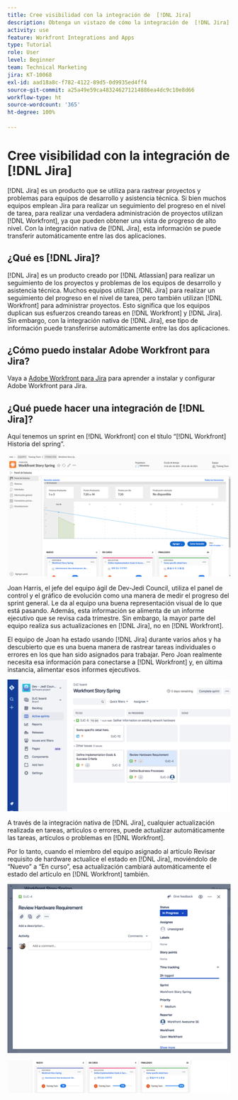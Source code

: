 ```yaml
---
title: Cree visibilidad con la integración de  [!DNL Jira]
description: Obtenga un vistazo de cómo la integración de  [!DNL Jira]  puede crear visibilidad sobre lo que está haciendo su equipo.
activity: use
feature: Workfront Integrations and Apps
type: Tutorial
role: User
level: Beginner
team: Technical Marketing
jira: KT-10068
exl-id: aad18a8c-f782-4122-89d5-0d9935ed4ff4
source-git-commit: a25a49e59ca483246271214886ea4dc9c10e8d66
workflow-type: ht
source-wordcount: '365'
ht-degree: 100%

---
```


# Cree visibilidad con la integración de [!DNL Jira]

[!DNL Jira] es un producto que se utiliza para rastrear proyectos y problemas para equipos de desarrollo y asistencia técnica. Si bien muchos equipos emplean Jira para realizar un seguimiento del progreso en el nivel de tarea, para realizar una verdadera administración de proyectos utilizan [!DNL Workfront], ya que pueden obtener una vista de progreso de alto nivel. Con la integración nativa de [!DNL Jira], esta información se puede transferir automáticamente entre las dos aplicaciones.

## ¿Qué es [!DNL Jira]?

[!DNL Jira] es un producto creado por [!DNL Atlassian] para realizar un seguimiento de los proyectos y problemas de los equipos de desarrollo y asistencia técnica. Muchos equipos utilizan [!DNL Jira] para realizar un seguimiento del progreso en el nivel de tarea, pero también utilizan [!DNL Workfront] para administrar proyectos. Esto significa que los equipos duplican sus esfuerzos creando tareas en [!DNL Workfront] y [!DNL Jira]. Sin embargo, con la integración nativa de [!DNL Jira], ese tipo de información puede transferirse automáticamente entre las dos aplicaciones.

## ¿Cómo puedo instalar Adobe Workfront para Jira?

Vaya a [Adobe Workfront para Jira](https://experienceleague.adobe.com/docs/workfront/using/adobe-workfront-integrations/workfront-for-jira/workfront-for-jira.html?lang=es) para aprender a instalar y configurar Adobe Workfront para Jira.

## ¿Qué puede hacer una integración de [!DNL Jira]?

Aquí tenemos un sprint en [!DNL Workfront] con el título “[!DNL Workfront] Historia del spring”.

![Gráfico de evolución del guion gráfico](assets/Jira01.png)

Joan Harris, el jefe del equipo ágil de Dev-Jedi Council, utiliza el panel de control y el gráfico de evolución como una manera de medir el progreso del sprint general. Le da al equipo una buena representación visual de lo que está pasando. Además, esta información se alimenta de un informe ejecutivo que se revisa cada trimestre. Sin embargo, la mayor parte del equipo realiza sus actualizaciones en [!DNL Jira], no en [!DNL Workfront].

El equipo de Joan ha estado usando [!DNL Jira] durante varios años y ha descubierto que es una buena manera de rastrear tareas individuales o errores en los que han sido asignados para trabajar. Pero Joan realmente necesita esa información para conectarse a [!DNL Workfront] y, en última instancia, alimentar esos informes ejecutivos.

![Guion gráfico de Jira](assets/Jira02.png)

A través de la integración nativa de [!DNL Jira], cualquier actualización realizada en tareas, artículos o errores, puede actualizar automáticamente las tareas, artículos o problemas en [!DNL Workfront].

Por lo tanto, cuando el miembro del equipo asignado al artículo Revisar requisito de hardware actualice el estado en [!DNL Jira], moviéndolo de “Nuevo” a “En curso”, esa actualización cambiará automáticamente el estado del artículo en [!DNL Workfront] también.

![Página de estado de Jira](assets/Jira03.png)

![Columnas de estado](assets/Jira04.png)
